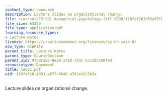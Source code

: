 ```yaml
---
content_type: resource
description: Lecture slides on organizational change.
file: /courses/15-301-managerial-psychology-fall-2006/118fef281b53a67f6646a391e192582a_lec21.pdf
file_size: 63259
file_type: application/pdf
learning_resource_types:
- Lecture Notes
license: https://creativecommons.org/licenses/by-nc-sa/4.0/
ocw_type: OCWFile
parent_title: Lecture Notes
parent_type: CourseSection
parent_uid: 9758c3eb-de20-276d-7d3c-5cc30c580f9d
resourcetype: Document
title: lec21.pdf
uid: 118fef28-1b53-a67f-6646-a391e192582a
---
```

Lecture slides on organizational change.